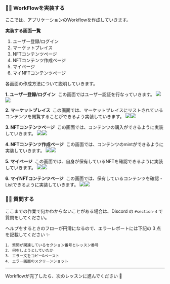 ### 👩‍💻 WorkFlowを実装する

ここでは、アプリケーションのWorkflowを作成していきます。

**実装する画面一覧**

1.  ユーザー登録/ログイン
2.  マーケットプレイス
3.  NFTコンテンツページ
4.  NFTコンテンツ作成ページ
5.  マイページ
6.  マイNFTコンテンツページ

各画面の作成方法について説明していきます。

**1\. ユーザー登録/ログイン** 
この画面ではユーザー認証を行なっていきます。
![](https://firebasestorage.googleapis.com/v0/b/hideaki-97c59.appspot.com/o/images%2FhX626yFRzBaLxKfnu0ejxujjhv93%2F6YChWOK8d.png?alt=media)![](/public/images/Bunzz-NFTMarketplace-App/section-1/1_2_3.png)

**2\. マーケットプレイス** 
この画面では、マーケットプレイスにリストされているコンテンツを閲覧することができるよう実装していきます。
![](https://firebasestorage.googleapis.com/v0/b/hideaki-97c59.appspot.com/o/images%2FhX626yFRzBaLxKfnu0ejxujjhv93%2FSImYcV2dI.png?alt=media)![](/public/images/Bunzz-NFTMarketplace-App/section-1/1_2_4.png)

**3\. NFTコンテンツページ** 
この画面では、コンテンツの購入ができるように実装していきます。
![](https://firebasestorage.googleapis.com/v0/b/hideaki-97c59.appspot.com/o/images%2FhX626yFRzBaLxKfnu0ejxujjhv93%2F_Q-cJTy3n.png?alt=media)![](/public/images/Bunzz-NFTMarketplace-App/section-1/1_2_5.png)

**4\. NFTコンテンツ作成ページ** 
この画面では、コンテンツのmintができるように実装していきます。
![](https://firebasestorage.googleapis.com/v0/b/hideaki-97c59.appspot.com/o/images%2FhX626yFRzBaLxKfnu0ejxujjhv93%2FdSsXKaCIn.png?alt=media)![](/public/images/Bunzz-NFTMarketplace-App/section-1/1_2_6.png)

**5\. マイページ** 
この画面では、自身が保有しているNFTを確認できるように実装していきます。
![](https://firebasestorage.googleapis.com/v0/b/hideaki-97c59.appspot.com/o/images%2FhX626yFRzBaLxKfnu0ejxujjhv93%2Fntn_xo9Z7.png?alt=media)![](/public/images/Bunzz-NFTMarketplace-App/section-1/1_2_7.png)

**6\. マイNFTコンテンツページ** 
この画面では、保有しているコンテンツを確認・Listできるように実装していきます。
![](https://firebasestorage.googleapis.com/v0/b/hideaki-97c59.appspot.com/o/images%2FhX626yFRzBaLxKfnu0ejxujjhv93%2FrXRx5KVVe.png?alt=media)![](/public/images/Bunzz-NFTMarketplace-App/section-1/1_2_8.png)

### 🙋‍♂️ 質問する

ここまでの作業で何かわからないことがある場合は、Discord の `#section-4` で質問をしてください。

ヘルプをするときのフローが円滑になるので、エラーレポートには下記の 3 点を記載してください ✨

    1. 質問が関連しているセクション番号とレッスン番号
    2. 何をしようとしていたか
    3. エラー文をコピー&ペースト
    4. エラー画面のスクリーンショット
    

* * *

Workflowが完了したら、次のレッスンに進んでください 🎉
